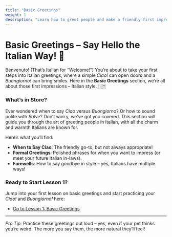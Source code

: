 ```yaml
---
title: "Basic Greetings"
weight: 1
description: "Learn how to greet people and make a friendly first impression in Italian. Say hello like a true Italian!"
---
```


# Basic Greetings – Say Hello the Italian Way! 👋

Benvenuto! (That’s Italian for “Welcome!”) You’re about to take your first steps into Italian greetings, where a simple *Ciao!* can open doors and a *Buongiorno!* can bring smiles. Here in the **Basic Greetings** section, we’re all about those first impressions – Italian style. 🇮🇹

### What’s in Store?

Ever wondered when to say *Ciao* versus *Buongiorno*? Or how to sound polite with *Salve*? Don’t worry, we’ve got you covered. This section will guide you through the art of greeting people in Italian, with all the charm and warmth Italians are known for.

Here’s what you’ll find:
- **When to Say Ciao**: The friendly go-to, but not always appropriate!
- **Formal Greetings**: Polished phrases for when you want to impress (or meet your future Italian in-laws).
- **Farewells**: How to say goodbye in style – yes, Italians have multiple ways!

### Ready to Start Lesson 1?

Jump into your first lesson on basic greetings and start practicing your *Ciao!* and *Buongiorno!* here:

- [Go to Lesson 1: Basic Greetings](../basic-greetings/lesson1/)

---

*Pro Tip*: Practice these greetings out loud – yes, even if your pet thinks you’re weird. The more you say them, the more natural they’ll feel!
